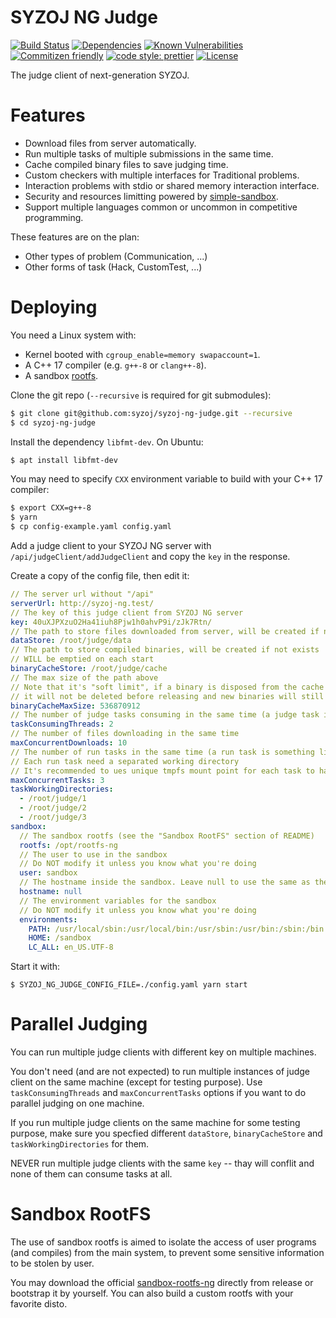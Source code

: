 # SYZOJ NG Judge

[![Build Status](https://img.shields.io/github/workflow/status/syzoj/syzoj-ng-judge/CI?style=flat-square)](https://github.com/syzoj/syzoj-ng-judge/actions?query=workflow%3ACI)
[![Dependencies](https://img.shields.io/david/syzoj/syzoj-ng-judge?style=flat-square)](https://david-dm.org/syzoj/syzoj-ng-judge)
[![Known Vulnerabilities](https://snyk.io/test/github/syzoj/syzoj-ng-judge/badge.svg?targetFile=package.json&style=flat-square)](https://snyk.io/test/github/syzoj/syzoj-ng-judge?targetFile=package.json)
[![Commitizen friendly](https://img.shields.io/badge/commitizen-friendly-brightgreen.svg?style=flat-square)](http://commitizen.github.io/cz-cli/)
[![code style: prettier](https://img.shields.io/badge/code_style-prettier-ff69b4.svg?style=flat-square)](https://github.com/prettier/prettier)
[![License](https://img.shields.io/github/license/syzoj/syzoj-ng-judge?style=flat-square)](LICENSE)

The judge client of next-generation SYZOJ.

# Features
* Download files from server automatically.
* Run multiple tasks of multiple submissions in the same time.
* Cache compiled binary files to save judging time.
* Custom checkers with multiple interfaces for Traditional problems.
* Interaction problems with stdio or shared memory interaction interface.
* Security and resources limitting powered by [simple-sandbox](https://github.com/t123yh/simple-sandbox).
* Support multiple languages common or uncommon in competitive programming.

These features are on the plan:

* Other types of problem (Communication, ...)
* Other forms of task (Hack, CustomTest, ...)

# Deploying
You need a Linux system with:

* Kernel booted with `cgroup_enable=memory swapaccount=1`.
* A C++ 17 compiler (e.g. `g++-8` or `clang++-8`).
* A sandbox [rootfs](#Sandbox-Rootfs).

Clone the git repo (`--recursive` is required for git submodules):

```bash
$ git clone git@github.com:syzoj/syzoj-ng-judge.git --recursive
$ cd syzoj-ng-judge
```

Install the dependency `libfmt-dev`. On Ubuntu:

```bash
$ apt install libfmt-dev
```

You may need to specify `CXX` environment variable to build with your C++ 17 compiler:

```bash
$ export CXX=g++-8
$ yarn
$ cp config-example.yaml config.yaml
```

Add a judge client to your SYZOJ NG server with `/api/judgeClient/addJudgeClient` and copy the `key` in the response.

Create a copy of the config file, then edit it:

```yaml
// The server url without "/api"
serverUrl: http://syzoj-ng.test/
// The key of this judge client from SYZOJ NG server
key: 40uXJPXzuO2Ha41iuh8Pjw1h0ahvP9i/zJk7Rtn/
// The path to store files downloaded from server, will be created if not exists
dataStore: /root/judge/data
// The path to store compiled binaries, will be created if not exists
// WILL be emptied on each start
binaryCacheStore: /root/judge/cache
// The max size of the path above
// Note that it's "soft limit", if a binary is disposed from the cache but currently using
// it will not be deleted before releasing and new binaries will still added
binaryCacheMaxSize: 536870912
// The number of judge tasks consuming in the same time (a judge task is something like a submission)
taskConsumingThreads: 2
// The number of files downloading in the same time
maxConcurrentDownloads: 10
// The number of run tasks in the same time (a run task is something like compiling code or running a testcase)
// Each run task need a separated working directory
// It's recommended to ues unique tmpfs mount point for each task to have better output size limiting and performance
maxConcurrentTasks: 3
taskWorkingDirectories:
  - /root/judge/1
  - /root/judge/2
  - /root/judge/3
sandbox:
  // The sandbox rootfs (see the "Sandbox RootFS" section of README)
  rootfs: /opt/rootfs-ng
  // The user to use in the sandbox
  // Do NOT modify it unless you know what you're doing
  user: sandbox
  // The hostname inside the sandbox. Leave null to use the same as the outside hostname
  hostname: null
  // The environment variables for the sandbox
  // Do NOT modify it unless you know what you're doing
  environments:
    PATH: /usr/local/sbin:/usr/local/bin:/usr/sbin:/usr/bin:/sbin:/bin
    HOME: /sandbox
    LC_ALL: en_US.UTF-8
```

Start it with:

```
$ SYZOJ_NG_JUDGE_CONFIG_FILE=./config.yaml yarn start
```

# Parallel Judging
You can run multiple judge clients with different key on multiple machines.

You don't need (and are not expected) to run multiple instances of judge client on the same machine (except for testing purpose). Use `taskConsumingThreads` and `maxConcurrentTasks` options if you want to do parallel judging on one machine.

If you run multiple judge clients on the same machine for some testing purpose, make sure you specfied different `dataStore`, `binaryCacheStore` and `taskWorkingDirectories` for them.

NEVER run multiple judge clients with the same `key` -- thay will conflit and none of them can consume tasks at all.

# Sandbox RootFS
The use of sandbox rootfs is aimed to isolate the access of user programs (and compiles) from the main system, to prevent some sensitive information to be stolen by user.

You may download the official [sandbox-rootfs-ng](https://github.com/syzoj/sandbox-rootfs-ng) directly from release or bootstrap it by yourself. You can also build a custom rootfs with your favorite disto.
